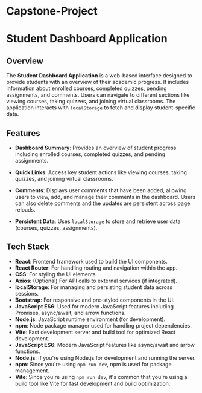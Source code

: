 # Capstone-Project
# Student Dashboard Application

## Overview

The **Student Dashboard Application** is a web-based interface designed to provide students with an overview of their academic progress. It includes information about enrolled courses, completed quizzes, pending assignments, and comments. Users can navigate to different sections like viewing courses, taking quizzes, and joining virtual classrooms. The application interacts with `localStorage` to fetch and display student-specific data.

## Features

- **Dashboard Summary**: Provides an overview of student progress including enrolled courses, completed quizzes, and pending assignments.
- **Quick Links**: Access key student actions like viewing courses, taking quizzes, and joining virtual classrooms.

- **Comments**: Displays user comments that have been added, allowing users to view, add, and manage their comments in the dashboard. Users can also delete comments and the updates are persistent across page reloads.

- **Persistent Data**: Uses `localStorage` to store and retrieve user data (courses, quizzes, assignments).

## Tech Stack

- **React**: Frontend framework used to build the UI components.
- **React Router**: For handling routing and navigation within the app.
- **CSS**: For styling the UI elements.
- **Axios**: (Optional) For API calls to external services (if integrated).
- **localStorage**: For managing and persisting student data across sessions.
- **Bootstrap**: For responsive and pre-styled components in the UI.
- **JavaScript ES6**: Used for modern JavaScript features including Promises, async/await, and arrow functions.
- **Node.js**: JavaScript runtime environment (for development).
- **npm**: Node package manager used for handling project dependencies.
- **Vite**: Fast development server and build tool for optimized React development.
- **JavaScript ES6**: Modern JavaScript features like async/await and arrow functions.
- **Node.js**: If you're using Node.js for development and running the server.
- **npm**: Since you're using `npm run dev`, npm is used for package management.
- **Vite**: Since you're using `npm run dev`, it's common that you're using a build tool like Vite for fast development and build optimization.





